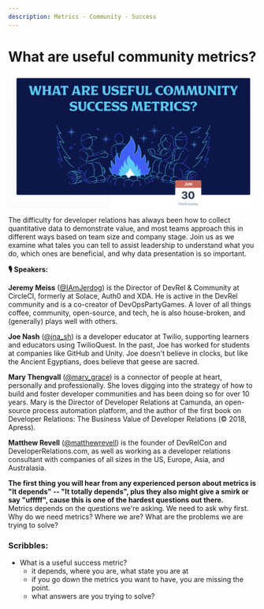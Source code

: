 ```yaml
---
description: Metrics - Community - Success
---
```


# What are useful community metrics?

![](../.gitbook/assets/screenshot-2021-07-01-at-12.16.47-am.png)

The difficulty for developer relations has always been how to collect quantitative data to demonstrate value, and most teams approach this in different ways based on team size and company stage. Join us as we examine what tales you can tell to assist leadership to understand what you do, which ones are beneficial, and why data presentation is so important.

**🎙 Speakers:**

**Jeremy Meiss** \([@IAmJerdog](https://twitter.com/IAmJerdog)\) is the Director of DevRel & Community at CircleCI, formerly at Solace, Auth0 and XDA. He is active in the DevRel community and is a co-creator of DevOpsPartyGames. A lover of all things coffee, community, open-source, and tech, he is also house-broken, and \(generally\) plays well with others.

​**Joe Nash** \([@jna\_sh](https://twitter.com/jna_sh)\) is a developer educator at Twilio, supporting learners and educators using TwilioQuest. In the past, Joe has worked for students at companies like GitHub and Unity. Joe doesn't believe in clocks, but like the Ancient Egyptians, does believe that geese are sacred.

​**Mary Thengvall** \([@mary\_grace](https://twitter.com/mary_grace)\) is a connector of people at heart, personally and professionally. She loves digging into the strategy of how to build and foster developer communities and has been doing so for over 10 years. Mary is the Director of Developer Relations at Camunda, an open-source process automation platform, and the author of the first book on Developer Relations: The Business Value of Developer Relations \(© 2018, Apress\).

​**Matthew Revell** \([@matthewrevell](https://twitter.com/matthewrevell)\) is the founder of DevRelCon and DeveloperRelations.com, as well as working as a developer relations consultant with companies of all sizes in the US, Europe, Asia, and Australasia.  


**The first thing you will hear from any experienced person about metrics is "It depends" -- "It totally depends", plus they also might give a smirk or say "ufffff", cause this is one of the hardest questions out there.**   
Metrics depends on the questions we're asking. We need to ask why first. Why do we need metrics? Where we are? What are the problems we are trying to solve?

### Scribbles:

* What is a useful success metric?
  * it depends, where you are, what state you are at
  * if you go down the metrics you want to have, you are missing the point.
  * what answers are you trying to solve?

  




